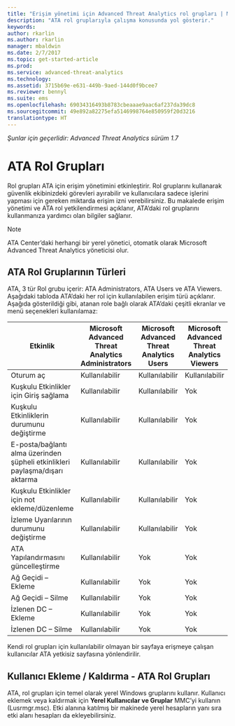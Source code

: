 ```yaml
---
title: "Erişim yönetimi için Advanced Threat Analytics rol grupları | Microsoft Docs"
description: "ATA rol gruplarıyla çalışma konusunda yol gösterir."
keywords: 
author: rkarlin
ms.author: rkarlin
manager: mbaldwin
ms.date: 2/7/2017
ms.topic: get-started-article
ms.prod: 
ms.service: advanced-threat-analytics
ms.technology: 
ms.assetid: 3715b69e-e631-449b-9aed-144d0f9bcee7
ms.reviewer: bennyl
ms.suite: ems
ms.openlocfilehash: 69034316493b8783cbeaaae9aac6af237da39dc8
ms.sourcegitcommit: 49e892a82275efa5146998764e850959f20d3216
translationtype: HT
---
```

*Şunlar için geçerlidir: Advanced Threat Analytics sürüm 1.7*




# <a name="ata-role-groups"></a>ATA Rol Grupları

Rol grupları ATA için erişim yönetimini etkinleştirir. Rol gruplarını kullanarak güvenlik ekibinizdeki görevleri ayırabilir ve kullanıcılara sadece işlerini yapması için gereken miktarda erişim izni verebilirsiniz. Bu makalede erişim yönetimi ve ATA rol yetkilendirmesi açıklanır, ATA’daki rol gruplarını kullanmanıza yardımcı olan bilgiler sağlanır.

> [!NOTE]
> ATA Center’daki herhangi bir yerel yönetici, otomatik olarak Microsoft Advanced Threat Analytics yöneticisi olur.

## <a name="types-of-ata-role-groups"></a>ATA Rol Gruplarının Türleri 

ATA, 3 tür Rol grubu içerir: ATA Administrators, ATA Users ve ATA Viewers. Aşağıdaki tabloda ATA’daki her rol için kullanılabilen erişim türü açıklanır. Aşağıda gösterildiği gibi, atanan role bağlı olarak ATA’daki çeşitli ekranlar ve menü seçenekleri kullanılamaz:

|Etkinlik |Microsoft Advanced Threat Analytics Administrators|Microsoft Advanced Threat Analytics Users|Microsoft Advanced Threat Analytics Viewers|
|----|----|----|----|
|Oturum aç|Kullanılabilir|Kullanılabilir|Kullanılabilir|
|Kuşkulu Etkinlikler için Giriş sağlama|Kullanılabilir|Kullanılabilir|Yok|
|Kuşkulu Etkinliklerin durumunu değiştirme|Kullanılabilir|Kullanılabilir|Yok|
|E-posta/bağlantı alma üzerinden şüpheli etkinlikleri paylaşma/dışarı aktarma|Kullanılabilir|Kullanılabilir|Yok|
|Kuşkulu Etkinlikler için not ekleme/düzenleme|Kullanılabilir|Kullanılabilir|Yok|
|İzleme Uyarılarının durumunu değiştirme|Kullanılabilir|Kullanılabilir|Yok|
|ATA Yapılandırmasını güncelleştirme|Kullanılabilir|Yok|Yok|
|Ağ Geçidi – Ekleme|Kullanılabilir|Yok|Yok|
|Ağ Geçidi – Silme |Kullanılabilir|Yok|Yok|
|İzlenen DC – Ekleme |Kullanılabilir|Yok|Yok|
|İzlenen DC – Silme|Kullanılabilir|Yok|Yok|

Kendi rol grupları için kullanılabilir olmayan bir sayfaya erişmeye çalışan kullanıcılar ATA yetkisiz sayfasına yönlendirilir. 

## <a name="add--remove-users---ata-role-groups"></a>Kullanıcı Ekleme / Kaldırma - ATA Rol Grupları 

ATA, rol grupları için temel olarak yerel Windows gruplarını kullanır. Kullanıcı eklemek veya kaldırmak için **Yerel Kullanıcılar ve Gruplar** MMC’yi kullanın (Lusrmgr.msc). Etki alanına katılmış bir makinede yerel hesapların yanı sıra etki alanı hesapları da ekleyebilirsiniz. 

